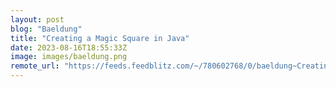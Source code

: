 ```yaml
---
layout: post
blog: "Baeldung"
title: "Creating a Magic Square in Java"
date: 2023-08-16T18:55:33Z
image: images/baeldung.png
remote_url: "https://feeds.feedblitz.com/~/780602768/0/baeldung~Creating-a-Magic-Square-in-Java"
---
```

